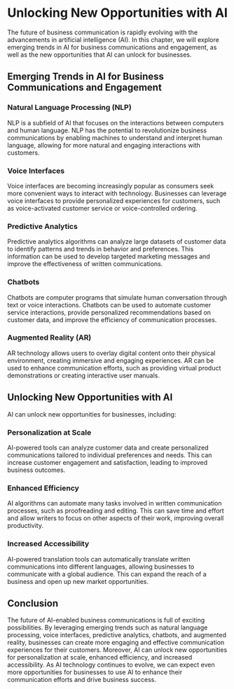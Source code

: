Unlocking New Opportunities with AI
======================================================================================================================

The future of business communication is rapidly evolving with the advancements in artificial intelligence (AI). In this chapter, we will explore emerging trends in AI for business communications and engagement, as well as the new opportunities that AI can unlock for businesses.

Emerging Trends in AI for Business Communications and Engagement
----------------------------------------------------------------

### Natural Language Processing (NLP)

NLP is a subfield of AI that focuses on the interactions between computers and human language. NLP has the potential to revolutionize business communications by enabling machines to understand and interpret human language, allowing for more natural and engaging interactions with customers.

### Voice Interfaces

Voice interfaces are becoming increasingly popular as consumers seek more convenient ways to interact with technology. Businesses can leverage voice interfaces to provide personalized experiences for customers, such as voice-activated customer service or voice-controlled ordering.

### Predictive Analytics

Predictive analytics algorithms can analyze large datasets of customer data to identify patterns and trends in behavior and preferences. This information can be used to develop targeted marketing messages and improve the effectiveness of written communications.

### Chatbots

Chatbots are computer programs that simulate human conversation through text or voice interactions. Chatbots can be used to automate customer service interactions, provide personalized recommendations based on customer data, and improve the efficiency of communication processes.

### Augmented Reality (AR)

AR technology allows users to overlay digital content onto their physical environment, creating immersive and engaging experiences. AR can be used to enhance communication efforts, such as providing virtual product demonstrations or creating interactive user manuals.

Unlocking New Opportunities with AI
-----------------------------------

AI can unlock new opportunities for businesses, including:

### Personalization at Scale

AI-powered tools can analyze customer data and create personalized communications tailored to individual preferences and needs. This can increase customer engagement and satisfaction, leading to improved business outcomes.

### Enhanced Efficiency

AI algorithms can automate many tasks involved in written communication processes, such as proofreading and editing. This can save time and effort and allow writers to focus on other aspects of their work, improving overall productivity.

### Increased Accessibility

AI-powered translation tools can automatically translate written communications into different languages, allowing businesses to communicate with a global audience. This can expand the reach of a business and open up new market opportunities.

Conclusion
----------

The future of AI-enabled business communications is full of exciting possibilities. By leveraging emerging trends such as natural language processing, voice interfaces, predictive analytics, chatbots, and augmented reality, businesses can create more engaging and effective communication experiences for their customers. Moreover, AI can unlock new opportunities for personalization at scale, enhanced efficiency, and increased accessibility. As AI technology continues to evolve, we can expect even more opportunities for businesses to use AI to enhance their communication efforts and drive business success.
